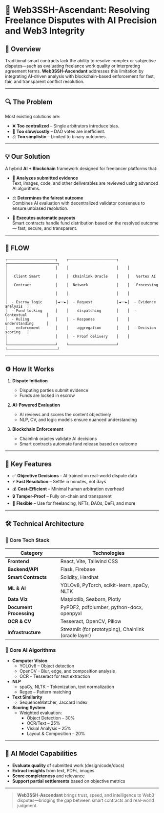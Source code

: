 # 🧠 Web3SSH-Ascendant: Resolving Freelance Disputes with AI Precision and Web3 Integrity
## 🚀 Overview

Traditional smart contracts lack the ability to resolve complex or subjective disputes—such as evaluating freelance work quality or interpreting agreement terms. **Web3SSH-Ascendant** addresses this limitation by integrating AI-driven analysis with blockchain-based enforcement for fast, fair, and transparent conflict resolution.

---

## 🔍 The Problem

Most existing solutions are:
- ❌ **Too centralized** – Single arbitrators introduce bias.
- 🐢 **Too slow/costly** – DAO votes are inefficient.
- ⚖️ **Too simplistic** – Limited to binary outcomes.

---

## 💡 Our Solution

A hybrid **AI + Blockchain** framework designed for freelancer platforms that:

- 🧠 **Analyzes submitted evidence**  
  Text, images, code, and other deliverables are reviewed using advanced AI algorithms.

- ⚖️ **Determines the fairest outcome**  
  Combines AI evaluation with decentralized validator consensus to ensure unbiased resolution.

- 🔐 **Executes automatic payouts**  
  Smart contracts handle fund distribution based on the resolved outcome — fast, secure, and transparent.

---
## 🔧 FLOW
```text
┌──────────────────────┐    ┌──────────────────────┐    ┌───────────────────────┐
│                      │    │                      │    │                       │
│   Client Smart       │    │  Chainlink Oracle    │    │   Vertex AI           │
│   Contract           │    │  Network             │    │   Processing          │
│                      │    │                      │    │                       │
│  - Escrow logic      │◄──►│  - Request           │◄──►│  - Evidence analysis  │
│  - Fund locking      │    │    dispatching       │    │  - Contextual         │
│  - Ruling            │    │  - Response          │    │    understanding      │
│    enforcement       │    │    aggregation       │    │  - Decision scoring   │
│                      │    │  - Proof delivery    │    │                       │
└──────────────────────┘    └──────────────────────┘    └───────────────────────┘
```

---

## ⚙️ How It Works

1. **Dispute Initiation**
   - Disputing parties submit evidence
   - Funds are locked in escrow

2. **AI-Powered Evaluation**
   - AI reviews and scores the content objectively
   - NLP, CV, and logic models ensure nuanced understanding

3. **Blockchain Enforcement**
   - Chainlink oracles validate AI decisions
   - Smart contracts automate fund release based on outcome

---

## 🌟 Key Features

- ✅ **Objective Decisions** – AI trained on real-world dispute data  
- ⚡ **Fast Resolution** – Settle in minutes, not days  
- 💰 **Cost-Efficient** – Minimal human arbitration overhead  
- 🔒 **Tamper-Proof** – Fully on-chain and transparent  
- 🔧 **Flexible** – Use for freelancing, NFTs, DAOs, DeFi, and more

---

## 🛠️ Technical Architecture

### 🔧 Core Tech Stack

| Category        | Technologies |
|----------------|--------------|
| **Frontend**    | React, Vite, Tailwind CSS |
| **Backend/API** | Flask, Firebase |
| **Smart Contracts** | Solidity, Hardhat |
| **ML & AI**     | YOLOv8, PyTorch, scikit-learn, spaCy, NLTK |
| **Data Viz**    | Matplotlib, Seaborn, Plotly |
| **Document Processing** | PyPDF2, pdfplumber, python-docx, openpyxl |
| **OCR & CV**    | Tesseract, OpenCV, Pillow |
| **Infrastructure** | Streamlit (for prototyping), Chainlink (oracle layer) |

### 🧠 Core AI Algorithms

- **Computer Vision**
  - YOLOv8 – Object detection
  - OpenCV – Blur, edge, and composition analysis
  - OCR – Tesseract for text extraction
- **NLP**
  - spaCy, NLTK – Tokenization, text normalization
  - Regex – Pattern matching
- **Text Similarity**
  - SequenceMatcher, Jaccard Index
- **Scoring System**
  - Weighted evaluation:  
    - Object Detection – 30%  
    - OCR/Text – 25%  
    - Visual Analysis – 25%  
    - Layout & Composition – 20%

---

## 🧠 AI Model Capabilities

- **Evaluate quality** of submitted work (design/code/docs)
- **Extract insights** from text, PDFs, images
- **Score completeness** and relevance
- **Support partial settlements** based on objective metrics

---

> **Web3SSH-Ascendant** brings trust, speed, and intelligence to Web3 disputes—bridging the gap between smart contracts and real-world judgment.
